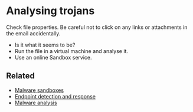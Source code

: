 # Analysing trojans

Check file properties. Be careful not to click on any links or attachments in the email accidentally.

* Is it what it seems to be?
* Run the file in a virtual machine and analyse it.
* Use an online Sandbox service.

## Related

* [Malware sandboxes](https://testlab.tymyrddin.dev/docs/phishing/sandbox)
* [Endpoint detection and response](https://dfir.tymyrddin.dev/)
* [Malware analysis](https://reverse.tymyrddin.dev/)